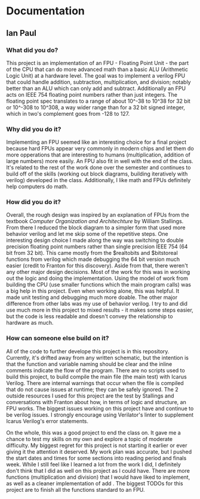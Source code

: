 # Documentation

## Ian Paul

### What did you do?

This project is an implementation of an FPU - Floating Point Unit - the part of the CPU that can do more advanced math than a basic ALU (Arithmetic Logic Unit) at a hardware level. The goal was to implement a verilog FPU that could handle addition, subtraction, multiplication, and division; notably better than an ALU which can only add and subtract. Additionally an FPU acts on IEEE 754 floating point numbers rather than just integers. The floating point spec translates to a range of about 10^-38 to 10^38 for 32 bit or 10^-308 to 10^308, a way wider range than for a 32 bit signed integer, which in two's complement goes from -128 to 127.

### Why did you do it?

Implementing an FPU seemed like an interesting choice for a final project because hard FPUs appear very commonly in modern chips and let them do more opperations that are interesting to humans (multiplication, addition of large numbers) more easily. An FPU also fit in well with the end of the class. It's related to the rest of the work done over the semester and continues to build off of the skills (working out block diagrams, building iteratively with verilog) developed in the class. Additionally, I like math and FPUs definitely help computers do math.

### How did you do it?

Overall, the rough design was inspired by an explanation of FPUs from the textbook _Computer Organization and Architechture_ by William Stallings. From there I reduced the block diagram to a simpler form that used more behavior verilog and let me skip some of the repetitive steps. One interesting design choice I made along the way was switching to double precision floating point numbers rather than single precision IEEE 754 (64 bit from 32 bit). This came mostly from the $realtobits and $bitstoreal functions from verilog which made debugging the 64 bit version much easier (credit to Franton for this discovery). Aside from that, there weren't any other major design decisions. Most of the work for this was in working out the logic and doing the implementation. Using the model of work from building the CPU (use smaller functions which the main program calls) was a big help in this project. Even when working alone, this was helpful. It made unit testing and debugging much more doable. The other major difference from other labs was my use of behavior verilog. I try to and did use much more in this project to mixed results - it makes some steps easier, but the code is less readable and doesn't convey the relationship to hardware as much.

### How can someone else build on it?

All of the code to further develope this project is in this repository. Currently, it's drifted away from any written schematic, but the intention is that the function and variable naming should be clear and the inline comments indicate the flow of the program. There are no scripts used to build this project, to build compile the main file (the main test) with Icarus Verilog. There are internal warnings that occur when the file is compiled that do not cause issues at runtime; they can be safely ignored. The 2 outside resources I used for this project are the test by Stallings and conversations with Franton about how, in terms of logic and structure, an FPU works. The biggest issues working on this project have and continue to be verilog issues. I strongly encourage using Verilator's linter to supplement Icarus Verilog's error statements.

On the whole, this was a good project to end the class on. It gave me a chance to test my skills on my own and explore a topic of moderate difficulty. My biggest regret for this project is not starting it earlier or ever giving it the attention it deserved. My work plan was accurate, but I pushed the start dates and times for some sections into reading period and finals week. While I still feel like I learned a lot from the work I did, I definitely don't think that I did as well on this project as I could have. There are more functions (multiplication and division) that I would have liked to implement, as well as a cleaner implementation of add . The biggest TODOs for this project are to finish all the functions standard to an FPU. 